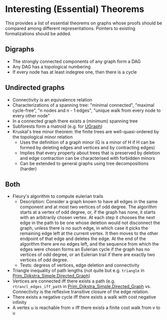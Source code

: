 # Interesting (Essential) Theorems

This provides a list of essential theorems on graphs whose proofs should be compared among different representations.
Pointers to existing formalizations should be added.

## Digraphs
- The strongly connected components of any graph form a DAG
- Any DAG has a topological numbering
- If every node has at least indegree one, then there is a cycle

## Undirected graphs
- Connectivity is an equivalence relation
- Characterizations of a spanning tree: "minimal connected", "maximal cycle-free", "n nodes and n - 1 edges", "unique walk from every node to every other node"
- In a connected graph there exists a (minimum) spanning tree 
- Subforests form a matroid (e.g. for [UGraph](https://github.com/wimmers/archive-of-graph-formalizations/blob/0f236858175b0dbb895c0714a4e763010ab634c4/Undirected_Graphs/UGraph_More.thy#L282)) 
- Kruskal's tree minor theorem: the finite trees are well-quasi-ordered by the topological minor relation 
    * Uses the definition of a graph minor (G is a minor of H if H can be formed by deleting edges and vertices and by contracting edges)
    * Implies that every property about trees that is preserved by deletion and edge contraction can be characterised with forbidden minors
    * Can be extended to general graphs using tree decompositions (harder)

## Both
- Fleury's algorithm to compute eulerian trails
    * Description:  Consider a graph known to have all edges in the same component and at most two vertices of odd degree. The algorithm starts at a vertex of odd degree, or, if the graph has none, it starts with an arbitrarily chosen vertex. At each step it chooses the next edge in the path to be one whose deletion would not disconnect the graph, unless there is no such edge, in which case it picks the remaining edge left at the current vertex. It then moves to the other endpoint of that edge and deletes the edge. At the end of the algorithm there are no edges left, and the sequence from which the edges were chosen forms an Eulerian cycle if the graph has no vertices of odd degree, or an Eulerian trail if there are exactly two vertices of odd degree. 
    * Tests: degress of vertices, edge deletion and connectivity
- Triangle inequality of path lengths (not quite but e.g. `triangle` in [Prim_Dijkstra_Simple.Directed_Graph](https://www.isa-afp.org/browser_info/current/AFP/Prim_Dijkstra_Simple/Directed_Graph.html))
- Vertices are connected iff there exists a path (e.g. `rtrancl_edges_iff_path` in [Prim_Dijkstra_Simple.Directed_Graph](https://www.isa-afp.org/browser_info/current/AFP/Prim_Dijkstra_Simple/Undirected_Graph.html) vs. Connectivity is the reflexive transitive closure of the edge relation.
- There exists a negative cycle iff there exists a walk with cost negative infinity
- A vertex u is reachable from v iff there exists a finite cost walk from v to u
